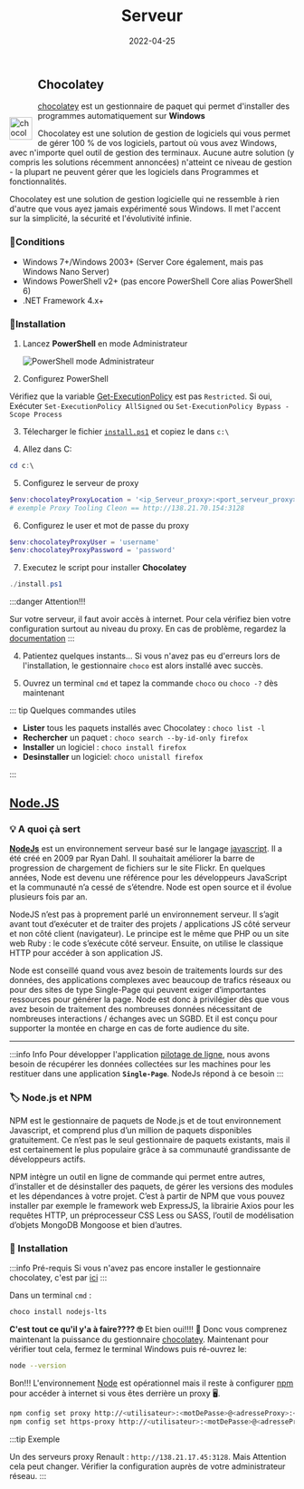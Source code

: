 ﻿---
index: 1

icon: server
title: Serveur
date: 2022-04-25
category:
  - Guide
tag:
  - environnement
  - serveur
article: false
---


<img  style="float:left; margin-top:70px; margin-right:10px;" width="40" height="40" src="/logo-square.svg" alt="chocolatey"> 

## Chocolatey 

[chocolatey]( https://chocolatey.org/) est un gestionnaire de paquet qui permet d'installer des programmes automatiquement sur **Windows**

Chocolatey est une solution de gestion de logiciels qui vous permet de gérer 100 % de vos logiciels, partout où vous avez Windows, avec n'importe quel outil de gestion des terminaux. Aucune autre solution (y compris les solutions récemment annoncées) n'atteint ce niveau de gestion - la plupart ne peuvent gérer que les logiciels dans Programmes et fonctionnalités.

Chocolatey est une solution de gestion logicielle qui ne ressemble à rien d'autre que vous ayez jamais expérimenté sous Windows. Il met l'accent sur la simplicité, la sécurité et l'évolutivité infinie. 

### 	:page_with_curl:Conditions 


- Windows 7+/Windows 2003+ (Server Core également, mais pas Windows Nano Server)
- Windows PowerShell v2+ (pas encore PowerShell Core alias PowerShell 6)
- .NET Framework 4.x+


### :dvd:Installation

1. Lancez **PowerShell** en mode Administrateur

    ![PowerShell mode Administrateur](/adminPowershell.png)

2. Configurez PowerShell

Vérifiez que la variable [Get-ExecutionPolicy](https://go.microsoft.com/fwlink/?LinkID=135170) est pas `Restricted`. 
Si oui, Exécuter `Set-ExecutionPolicy AllSigned` ou `Set-ExecutionPolicy Bypass -Scope Process` 

3. Télecharger le fichier [`install.ps1`](https://community.chocolatey.org/install.ps1) et copiez le dans `c:\`

4. Allez dans C:  
```powershell
cd c:\
```
5. Configurez le serveur de proxy
```powershell
$env:chocolateyProxyLocation = '<ip_Serveur_proxy>:<port_serveur_proxy>'
# exemple Proxy Tooling Cleon == http://138.21.70.154:3128
```
6. Configurez le user et mot de passe du proxy
```powershell
$env:chocolateyProxyUser = 'username'
$env:chocolateyProxyPassword = 'password'
```
7. Executez le script pour installer **Chocolatey**
```powershell
./install.ps1
```




:::danger Attention!!!

Sur votre serveur, il faut avoir accès à internet. Pour cela vérifiez bien votre configuration surtout au niveau du proxy. 
En cas de problème, regardez la [documentation](https://docs.chocolatey.org/en-us/guides/usage/proxy-settings-for-chocolatey#installing-chocolatey-behind-a-proxy-server)
:::

4. Patientez quelques instants... Si vous n'avez pas eu d'erreurs lors de l'installation, le gestionnaire `choco` est alors installé avec succès. 

5. Ouvrez un terminal `cmd` et tapez la commande `choco` ou `choco -?` dès maintenant
 
::: tip Quelques commandes utiles

- **Lister** tous les paquets installés avec Chocolatey :
`choco list -l`
- **Rechercher** un paquet :
`choco search --by-id-only firefox`
- **Installer** un logiciel :
`choco install firefox`
- **Desinstaller** un logiciel:
`choco unistall firefox`


:::

## <i style="color:green;" class="fa-brands fa-node-js" ></i> [Node.JS][01]


### :bulb: A quoi çà sert

**[NodeJs][01]** est un environnement serveur basé sur le langage [javascript](https://fr.wikipedia.org/wiki/JavaScript). Il a été créé en 2009 par Ryan Dahl. Il souhaitait améliorer la barre de progression de chargement de fichiers sur le site Flickr. En quelques années, Node est devenu une référence pour les développeurs JavaScript et la communauté n’a cessé de s’étendre. Node est open source et il évolue plusieurs fois par an.

NodeJS n’est pas à proprement parlé un environnement serveur. Il s’agit avant tout d’exécuter et de traiter des projets / applications JS côté serveur et non côté client (navigateur). Le principe est le même que PHP ou un site web Ruby : le code s’exécute côté serveur. Ensuite, on utilise le classique HTTP pour accéder à son application JS.

Node est conseillé quand vous avez besoin de traitements lourds sur des données, des applications complexes avec beaucoup de trafics réseaux ou pour des sites de type Single-Page qui peuvent exiger d’importantes ressources pour générer la page. Node est donc à privilégier dès que vous avez besoin de traitement des nombreuses données nécessitant de nombreuses interactions / échanges avec un SGBD. Et il est conçu pour supporter la montée en charge en cas de forte audience du site.

---
:::info Info
Pour développer l'application [pilotage de ligne](http://pti03.cle.renault.fr:1810/search), nous avons besoin de récupérer les données collectées sur les machines pour les restituer dans une application **`Single-Page`**. NodeJs répond à ce besoin
:::

### :label: Node.js et NPM

NPM est le gestionnaire de paquets de Node.js et de tout environnement Javascript, et comprend plus d’un million de paquets disponibles gratuitement. Ce n’est pas le seul gestionnaire de paquets existants, mais il est certainement le plus populaire grâce à sa communauté grandissante de développeurs actifs.

NPM intègre un outil en ligne de commande qui permet entre autres, d’installer et de désinstaller des paquets, de gérer les versions des modules et les dépendances à votre projet. C’est à partir de NPM que vous pouvez installer par exemple le framework web ExpressJS, la librairie Axios pour les requêtes HTTP, un préprocesseur CSS Less ou SASS, l’outil de modélisation d’objets MongoDB Mongoose et bien d’autres.

### :dvd: Installation

:::info Pré-requis
Si vous n'avez pas encore installer le gestionnaire chocolatey, c'est par [ici][02]
:::

Dans un terminal `cmd` :

```sh
choco install nodejs-lts
```

**C'est tout ce qu'il y'a à faire???? :roll_eyes:** Et bien oui!!!! :tada: Donc vous comprenez maintenant la puissance du gestionnaire [chocolatey][02]. 
Maintenant pour vérifier tout cela, fermez le terminal Windows puis ré-ouvrez le: 

```sh
node --version
```

Bon!!! L'environnement [Node][01] est opérationnel mais il reste à configurer [npm][03] pour accéder à internet si vous êtes derrière un proxy :desktop_computer:. 

```sh
npm config set proxy http://<utilisateur>:<motDePasse>@<adresseProxy>:<portProxy>
npm config set https-proxy http://<utilisateur>:<motDePasse>@<adresseProxy>:<portProxy>
```

:::tip Exemple

Un des serveurs proxy Renault : `http://138.21.17.45:3128`. Mais Attention cela peut changer. Vérifier la configuration auprès de votre administrateur réseau. 
:::



[01]: https://nodejs.org/en/docs
[02]: #chocolatey 
[03]: https://www.npmjs.com/